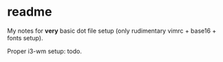# readme

My notes for **very** basic dot file setup (only rudimentary vimrc + base16 + fonts setup).

Proper i3-wm setup: todo.
